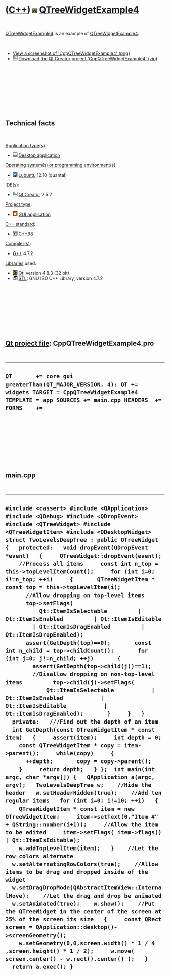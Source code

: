 
 

 

 

 

 

([C++](Cpp.md)) ![Qt](PicQt.png) [QTreeWidgetExample4](CppQTreeWidgetExample4.md)
===================================================================================

 

[QTreeWidgetExample4](CppQTreeWidgetExample4.md) is an example of
[QTreeWidgetExample4](CppQTreeWidgetExample4.md).

 

-   [View a screenshot of
    'CppQTreeWidgetExample4' (png)](CppQTreeWidgetExample4.png)
-   ![Qt Creator](PicQtCreator.png) [Download the Qt Creator project
    'CppQTreeWidgetExample4' (zip)](CppQTreeWidgetExample4.zip)

 

 

 

 

 

Technical facts
---------------

 

[Application type(s)](CppApplication.md)

-   ![Desktop](PicDesktop.png) [Desktop
    application](CppDesktopApplication.md)

[Operating system(s) or programming environment(s)](CppOs.md)

-   ![Lubuntu](PicLubuntu.png) [Lubuntu](CppLubuntu.md) 12.10 (quantal)

[IDE(s)](CppIde.md):

-   ![Qt Creator](PicQtCreator.png) [Qt Creator](CppQtCreator.md) 2.5.2

[Project type](CppQtProjectType.md):

-   ![GUI](PicGui.png) [GUI application](CppGuiApplication.md)

[C++ standard](CppStandard.md):

-   ![C++98](PicCpp98.png) [C++98](Cpp98.md)

[Compiler(s)](CppCompiler.md):

-   [G++](CppGpp.md) 4.7.2

[Libraries](CppLibrary.md) used:

-   ![Qt](PicQt.png) [Qt](CppQt.md): version 4.8.3 (32 bit)
-   ![STL](PicStl.png) [STL](CppStl.md): GNU ISO C++ Library, version
    4.7.2

 

 

 

 

 

[Qt project file](CppQtProjectFile.md): CppQTreeWidgetExample4.pro
-------------------------------------------------------------------

 

  ---------------------------------------------------------------------------------------------------------------------------------------------------------------------
  ` QT       += core gui greaterThan(QT_MAJOR_VERSION, 4): QT += widgets TARGET = CppQTreeWidgetExample4 TEMPLATE = app SOURCES += main.cpp HEADERS  += FORMS    += `
  ---------------------------------------------------------------------------------------------------------------------------------------------------------------------

 

 

 

 

 

main.cpp
--------

 

  -------------------------------------------------------------------------------------------------------------------------------------------------------------------------------------------------------------------------------------------------------------------------------------------------------------------------------------------------------------------------------------------------------------------------------------------------------------------------------------------------------------------------------------------------------------------------------------------------------------------------------------------------------------------------------------------------------------------------------------------------------------------------------------------------------------------------------------------------------------------------------------------------------------------------------------------------------------------------------------------------------------------------------------------------------------------------------------------------------------------------------------------------------------------------------------------------------------------------------------------------------------------------------------------------------------------------------------------------------------------------------------------------------------------------------------------------------------------------------------------------------------------------------------------------------------------------------------------------------------------------------------------------------------------------------------------------------------------------------------------------------------------------------------------------------------------------------------------------------------------------------------------------------------------------------------------------------------------------------------------------------------------------------------------------------------------------------------------------------------------------------------------------------------------------------------------------------------------------------------------------------------------------------------------------------------------------------------------------------------------------------------------------------------------------------------------------------------
  ` #include <cassert> #include <QApplication> #include <QDebug> #include <QDropEvent> #include <QTreeWidget> #include <QTreeWidgetItem> #include <QDesktopWidget>  struct TwoLevelsDeepTree : public QTreeWidget {   protected:   void dropEvent(QDropEvent *event)   {     QTreeWidget::dropEvent(event);     //Process all items     const int n_top = this->topLevelItemCount();     for (int i=0; i!=n_top; ++i)     {       QTreeWidgetItem * const top = this->topLevelItem(i);       //Allow dropping on top-level items       top->setFlags(           Qt::ItemIsSelectable         | Qt::ItemIsEnabled         | Qt::ItemIsEditable         | Qt::ItemIsDragEnabled         | Qt::ItemIsDropEnabled);       assert(GetDepth(top)==0);       const int n_child = top->childCount();       for (int j=0; j!=n_child; ++j)       {         assert(GetDepth(top->child(j))==1);         //Disallow dropping on non-top-level items         top->child(j)->setFlags(             Qt::ItemIsSelectable           | Qt::ItemIsEnabled           | Qt::ItemIsEditable           | Qt::ItemIsDragEnabled);       }     }   }   private:   ///Find out the depth of an item   int GetDepth(const QTreeWidgetItem * const item)   {     assert(item);     int depth = 0;     const QTreeWidgetItem * copy = item->parent();     while(copy)     {       ++depth;       copy = copy->parent();     }     return depth;   } };  int main(int argc, char *argv[]) {   QApplication a(argc, argv);   TwoLevelsDeepTree w;    //Hide the header   w.setHeaderHidden(true);    //Add ten regular items   for (int i=0; i!=10; ++i)   {     QTreeWidgetItem * const item = new QTreeWidgetItem;     item->setText(0,"Item #" + QString::number(i+1));     //Allow the item to be edited     item->setFlags( item->flags() | Qt::ItemIsEditable);     w.addTopLevelItem(item);   }    //Let the row colors alternate   w.setAlternatingRowColors(true);    //Allow items to be drag and dropped inside of the widget   w.setDragDropMode(QAbstractItemView::InternalMove);    //Let the drag and drop be animated   w.setAnimated(true);    w.show();    //Put the QTreeWidget in the center of the screen at 25% of the screen its size   {     const QRect screen = QApplication::desktop()->screenGeometry();     w.setGeometry(0,0,screen.width() * 1 / 4 ,screen.height() * 1 / 2);     w.move( screen.center() - w.rect().center() );   }   return a.exec(); } `
  -------------------------------------------------------------------------------------------------------------------------------------------------------------------------------------------------------------------------------------------------------------------------------------------------------------------------------------------------------------------------------------------------------------------------------------------------------------------------------------------------------------------------------------------------------------------------------------------------------------------------------------------------------------------------------------------------------------------------------------------------------------------------------------------------------------------------------------------------------------------------------------------------------------------------------------------------------------------------------------------------------------------------------------------------------------------------------------------------------------------------------------------------------------------------------------------------------------------------------------------------------------------------------------------------------------------------------------------------------------------------------------------------------------------------------------------------------------------------------------------------------------------------------------------------------------------------------------------------------------------------------------------------------------------------------------------------------------------------------------------------------------------------------------------------------------------------------------------------------------------------------------------------------------------------------------------------------------------------------------------------------------------------------------------------------------------------------------------------------------------------------------------------------------------------------------------------------------------------------------------------------------------------------------------------------------------------------------------------------------------------------------------------------------------------------------------------------------

 

 

 

 

 

 


